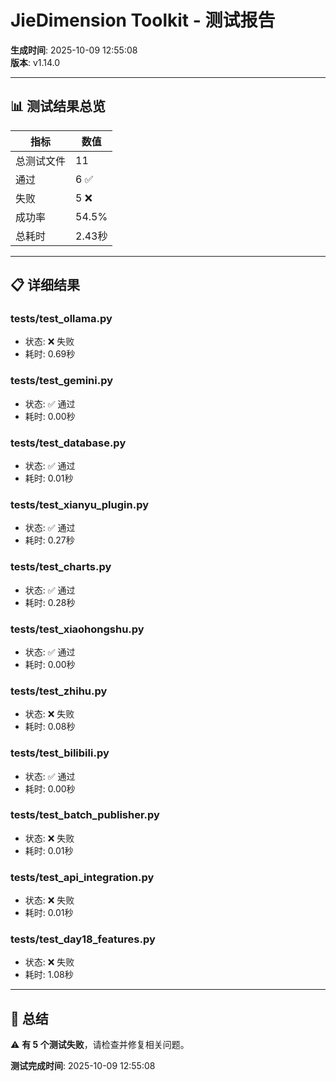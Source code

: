 
# JieDimension Toolkit - 测试报告

**生成时间**: 2025-10-09 12:55:08  
**版本**: v1.14.0

---

## 📊 测试结果总览

| 指标 | 数值 |
|------|------|
| 总测试文件 | 11 |
| 通过 | 6 ✅ |
| 失败 | 5 ❌ |
| 成功率 | 54.5% |
| 总耗时 | 2.43秒 |

---

## 📋 详细结果

### tests/test_ollama.py
- 状态: ❌ 失败
- 耗时: 0.69秒

### tests/test_gemini.py
- 状态: ✅ 通过
- 耗时: 0.00秒

### tests/test_database.py
- 状态: ✅ 通过
- 耗时: 0.01秒

### tests/test_xianyu_plugin.py
- 状态: ✅ 通过
- 耗时: 0.27秒

### tests/test_charts.py
- 状态: ✅ 通过
- 耗时: 0.28秒

### tests/test_xiaohongshu.py
- 状态: ✅ 通过
- 耗时: 0.00秒

### tests/test_zhihu.py
- 状态: ❌ 失败
- 耗时: 0.08秒

### tests/test_bilibili.py
- 状态: ✅ 通过
- 耗时: 0.00秒

### tests/test_batch_publisher.py
- 状态: ❌ 失败
- 耗时: 0.01秒

### tests/test_api_integration.py
- 状态: ❌ 失败
- 耗时: 0.01秒

### tests/test_day18_features.py
- 状态: ❌ 失败
- 耗时: 1.08秒


---

## 🎯 总结

⚠️ **有 5 个测试失败**，请检查并修复相关问题。

**测试完成时间**: 2025-10-09 12:55:08
